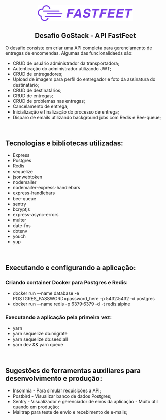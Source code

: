 <p align=center><img style='max-width: 300px;' src='.github/logofastfeet.png'></p>
<h2 align='center'>Desafio GoStack - API FastFeet</h2>
<p>O desafio consiste em criar uma API completa para gerenciamento de entregas de encomendas. Algumas das funcionalidaeds são:</p>
<ul>
  <li>CRUD de usuário administrador da transportadora;</li>
  <li>Autenticação do administrador utilizando JWT;</li>
  <li>CRUD de entregadores;</li>
  <li>Upload de imagem para perfil do entregador e foto da assinatura do destinatário;</li>
  <li>CRUD de destinatários;</li>
  <li>CRUD de entregas;</li>
  <li>CRUD de problemas nas entregas;</li>
  <li>Cancelamento de entrega;</li>
  <li>Inicialização e finalização do processo de entrega;</li>
  <li>Disparo de emails utilizando background jobs com Redis e Bee-queue;</li>
</ul>
<br>
<h2>Tecnologias e bibliotecas utilizadas:</h2>
<ul>
  <li>Express</li>
  <li>Postgres</li>
  <li>Redis</li>
  <li>sequelize</li>
  <li>jsonwebtoken</li>
  <li>nodemailer</li>
  <li>nodemailer-express-handlebars</li>
  <li>express-handlebars</li>
  <li>bee-queue</li>
  <li>sentry</li>
  <li>bcryptjs</li>
  <li>express-async-errors</li>
  <li>multer</li>
  <li>date-fns</li>
  <li>dotenv</li>
  <li>youch</li>
  <li>yup</li>
</ul>
<br>
<h2>Executando e configurando a aplicação:</h2>
<h3>Criando container <b>Docker</b> para Postgres e Redis:</h3>
<ul>
  <li>docker run --name database -e POSTGRES_PASSWORD=password_here -p 5432:5432 -d postgres</li>
  <li>docker run --name redis -p 6379:6379 -d -t redis:alpine
</ul>
<h3>Executando a aplicação pela primeira vez:</h3>
<ul>
  <li>yarn</li>
  <li>yarn sequelize db:migrate</li>
  <li>yarn sequelize db:seed:all</li>
  <li>yarn dev && yarn queue</li>
</ul>
<br>
<h2>Sugestões de ferramentas auxiliares para desenvolvimento e produção:</h2>
<ul>
  <li>Insomnia - Para simular requisições a API;</li>
  <li>Postbird - Visualizar banco de dados Postgres;</li>
  <li>Sentry - Visualizador e gerenciador de erros da aplicação - Muito útil quando em produção;</li>
  <li>Mailtrap para teste de envio e recebimento de e-mails;</li>
</ul>
